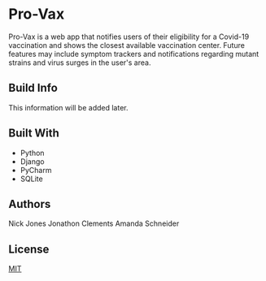 # Pro-Vax

Pro-Vax is a web app that notifies users of their eligibility for a Covid-19 vaccination and shows the closest available vaccination center. Future features may include symptom trackers and notifications regarding mutant strains and virus surges in the user's area.


## Build Info
This information will be added later.

## Built With
- Python
- Django
- PyCharm
- SQLite


## Authors
Nick Jones
Jonathon Clements
Amanda Schneider


## License
[MIT](https://choosealicense.com/licenses/mit/)
